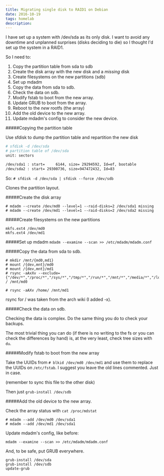 ```yaml
---
title: Migrating single disk to RAID1 on Debian
date: 2016-10-19
tags: homelab
description: 
---
```

I have set up a system with /dev/sda as its only disk.
I want to avoid any downtime and unplanned surprises (disks deciding to die) so I thought I'd set up the system in a RAID1.

So I need to:

1. Copy the partition table from sda to sdb
2. Create the disk array with the new disk and a *missing* disk
3. Create filesystems on the new partitions (sdb)
4. Set up mdadm
5. Copy the data from sda to sdb.
6. Check the data on sdb.
7. Modify fstab to boot from the new array.
 1. Update GRUB to boot from the array.
8. Reboot to the *new* rootfs (the array)
9. Add the old device to the new array.
 1. Update mdadm's config to consider the new device.


#####Copying the partition table

Use sfdisk to dump the partition table and repartition the new disk

```bash
# sfdisk -d /dev/sda
# partition table of /dev/sda
unit: sectors

/dev/sda1 : start=     6144, size= 29294592, Id=ef, bootable
/dev/sda2 : start= 29300736, size=947472432, Id=83
```

So:
`# sfdisk -d /dev/sda | sfdisk --force /dev/sdb`

Clones the partition layout.

#####Create the disk array

```
# mdadm --create /dev/md0 --level=1 --raid-disks=2 /dev/sda1 missing
# mdadm --create /dev/md1 --level=1 --raid-disks=2 /dev/sda2 missing
```
#####Create filesystems on the new partitions

```
mkfs.ext4 /dev/md0
mkfs.ext4 /dev/md1
```
#####Set up mdadm
`mdadm --examine --scan >> /etc/mdadm/mdadm.conf`


#####Copy the data from sda to sdb.

```
# mkdir /mnt/{md0,md1}
# mount /{dev,mnt}/md0
# mount /{dev,mnt}/md1
# rsync -aAxXv --exclude={"/dev/*","/proc/*","/sys/*","/tmp/*","/run/*","/mnt/*","/media/*","/lost+found"} / /mnt/md0

# rsync -aAXv /home/ /mnt/md1
```

rsync for / was taken from the arch wiki (I added -x).

#####Check the data on sdb.

Checking the data is complex. Do the same thing you do to check your backups.

The most trivial thing you can do (if there is no writing to the fs or you can check the differences by hand) is, at the very least, check tree sizes with `du`.

#####Modify fstab to boot from the new array

Take the UUIDs from 
`# blkid /dev/md0 /dev/md1`
and use them to replace the UUIDs on `/etc/fstab`. I suggest you leave the old lines commented. Just in case.

(remember to sync this file to the other disk)

Then just `grub-install /dev/sdb`

#####Add the old device to the new array.

Check the array status with `cat /proc/mdstat`

```
# mdadm --add /dev/md0 /dev/sda1
# mdadm --add /dev/md1 /dev/sda1
```
Update mdadm's config, like before:

`mdadm --examine --scan >> /etc/mdadm/mdadm.conf`

And, to be safe, put GRUB everywhere.

```
grub-install /dev/sda
grub-install /dev/sdb
update-grub
```
